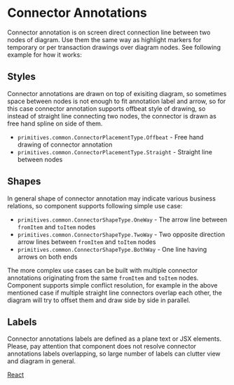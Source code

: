 # Connector Annotations

Connector annotation is on screen direct connection line between two nodes of diagram. Use them the same way as highlight markers for temporary or per transaction drawings over diagram nodes. See following example for how it works:

## Styles
Connector annotations are drawn on top of exisiting diagram, so sometimes space between nodes is not enough to fit annotation label and arrow, so for this case connector annotation supports offbeat style of drawing, so instead of straight line connecting two nodes, the connector is drawn as free hand spline on side of them.
* `primitives.common.ConnectorPlacementType.Offbeat` - Free hand drawing of connector annotation
* `primitives.common.ConnectorPlacementType.Straight` - Straight line between nodes

## Shapes
In general shape of connector annotation may indicate various business relations, so component supports following simple use case:
* `primitives.common.ConnectorShapeType.OneWay` - The arrow line between `fromItem` and `toItem` nodes
* `primitives.common.ConnectorShapeType.TwoWay` - Two opposite direction arrow lines between `fromItem` and `toItem` nodes
* `primitives.common.ConnectorShapeType.BothWay` - One line having arrows on both ends

The more complex use cases can be built with multiple connector annotations originating from the same `fromItem` and `toItem` nodes. Component supports simple conflict resolution, for example in the above mentioned case if multiple straight line connectors overlap each other, the diagram will try to offset them and draw side by side in parallel.

## Labels
Connector annotations labels are defined as a plane text or JSX elements. Please, pay attention that component does not resolve connector annotations labels overlapping, so large number of labels can clutter view and diagram in general.

[React](../src/Samples/ConnectorAnnotation.js)
